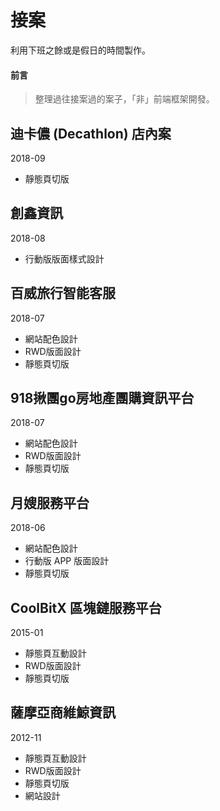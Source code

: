 # 接案
利用下班之餘或是假日的時間製作。

#### 前言
>
> 整理過往接案過的案子，「非」前端框架開發。
>

## 迪卡儂 (Decathlon) 店內案
2018-09
* 靜態頁切版

## 創鑫資訊
2018-08
* 行動版版面樣式設計

## 百威旅行智能客服
2018-07
* 網站配色設計
* RWD版面設計
* 靜態頁切版

## 918揪團go房地產團購資訊平台
2018-07
* 網站配色設計
* RWD版面設計
* 靜態頁切版

## 月嫂服務平台
2018-06
* 網站配色設計
* 行動版 APP 版面設計
* 靜態頁切版

## CoolBitX 區塊鏈服務平台
2015-01
* 靜態頁互動設計
* RWD版面設計
* 靜態頁切版

## 薩摩亞商維鯨資訊
2012-11
* 靜態頁互動設計
* RWD版面設計
* 靜態頁切版
* 網站設計